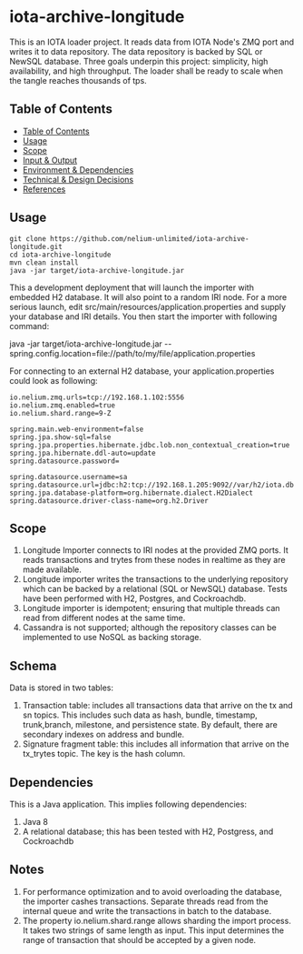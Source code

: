 # iota-archive-longitude
This is an IOTA loader project. It reads data from IOTA Node's ZMQ port and writes it to data repository. The data repository is backed by SQL or NewSQL database.
Three goals underpin this project: simplicity, high availability, and high throughput. The loader shall be ready to scale when the tangle reaches thousands of tps.

## Table of Contents
* [Table of Contents](#table-of-contents)
* [Usage](#usage)
* [Scope](#scope)
* [Input & Output](#input--output)
* [Environment & Dependencies](#environment--dependencies)
* [Technical & Design Decisions](#technical--design-Decisions)
* [References](#references)

## Usage
    git clone https://github.com/nelium-unlimited/iota-archive-longitude.git
    cd iota-archive-longitude
    mvn clean install
    java -jar target/iota-archive-longitude.jar

This a development deployment that will launch the importer with embedded H2 database. It will also point to a random IRI node. For a more serious launch, edit src/main/resources/application.properties and supply your database and IRI details. You then start the importer with following command:

   java -jar target/iota-archive-longitude.jar --spring.config.location=file://path/to/my/file/application.properties

For connecting to an external H2 database, your application.properties could look as following:

    io.nelium.zmq.urls=tcp://192.168.1.102:5556
    io.nelium.zmq.enabled=true
    io.nelium.shard.range=9-Z

    spring.main.web-environment=false
    spring.jpa.show-sql=false
    spring.jpa.properties.hibernate.jdbc.lob.non_contextual_creation=true
    spring.jpa.hibernate.ddl-auto=update
    spring.datasource.password=

    spring.datasource.username=sa
    spring.datasource.url=jdbc:h2:tcp://192.168.1.205:9092//var/h2/iota.db
    spring.jpa.database-platform=org.hibernate.dialect.H2Dialect
    spring.datasource.driver-class-name=org.h2.Driver


## Scope
1. Longitude Importer connects to IRI nodes at the provided ZMQ ports. It reads transactions and trytes from these nodes in realtime as they are made available.
2. Longitude importer writes the transactions to the underlying repository which can be backed by a relational (SQL or NewSQL) database. Tests have been performed with H2, Postgres, and Cockroachdb.
3. Longitude importer is idempotent; ensuring that multiple threads can read from different nodes at the same time.
4. Cassandra is not supported; although the repository classes can be implemented to use NoSQL as backing storage.


## Schema
Data is stored in two tables:
1. Transaction table: includes all transactions data that arrive on the tx and sn topics. This includes such data as hash, bundle, timestamp, trunk,branch, milestone, and persistence state. By default, there are secondary indexes on address and bundle.
2. Signature fragment table: this includes all information that arrive on the tx_trytes topic. The key is the hash column.


## Dependencies
This is a Java application. This implies following dependencies:
1. Java 8
2. A relational database; this has been tested with H2, Postgress, and Cockroachdb

## Notes
1. For performance optimization and to avoid overloading the database, the importer cashes transactions. Separate threads read from the internal queue and write the transactions in batch to the database.
2. The property io.nelium.shard.range allows sharding the import process. It takes two strings of same length as input. This input determines the range of transaction that should be accepted by a given node.

